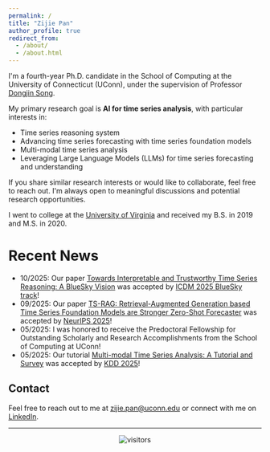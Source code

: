 ```yaml
---
permalink: /
title: "Zijie Pan"
author_profile: true
redirect_from: 
  - /about/
  - /about.html
---
```


I'm a fourth-year Ph.D. candidate in the School of Computing at the University of Connecticut (UConn), under the supervision of Professor [Dongjin Song](https://songdj.github.io/). 

My primary research goal is **AI for time series analysis**, with particular interests in:

- Time series reasoning system
- Advancing time series forecasting with time series foundation models
- Multi-modal time series analysis
- Leveraging Large Language Models (LLMs) for time series forecasting and understanding
<!-- - Graph-based learning for temporal biomedical and healthcare data -->



If you share similar research interests or would like to collaborate, feel free to reach out. I'm always open to meaningful discussions and potential research opportunities.

I went to college at the [University of Virginia](https://www.virginia.edu/) and received my B.S. in 2019 and M.S. in 2020.

<i class="fas fa-newspaper"></i> Recent News
======
- 10/2025: Our paper [Towards Interpretable and Trustworthy Time Series Reasoning: A BlueSky Vision](https://arxiv.org/abs/2510.16980) was accepted by [ICDM 2025 BlueSky track](https://www3.cs.stonybrook.edu/~icdm2025/cfbtp.html)!
- 09/2025: Our paper [TS-RAG: Retrieval-Augmented Generation based Time Series Foundation Models are Stronger Zero-Shot Forecaster](https://arxiv.org/abs/2503.07649) was accepted by [NeurIPS 2025](https://neurips.cc/)!
- 05/2025: I was honored to receive the Predoctoral Fellowship for Outstanding Scholarly and Research Accomplishments from the School of Computing at UConn!
- 05/2025: Our tutorial [Multi-modal Time Series Analysis: A Tutorial and Survey](https://arxiv.org/abs/2503.13709) was accepted by [KDD 2025](https://kdd2025.kdd.org/)!



<!-- <i class="fas fa-book"></i> Publications
======
(* indicates equal contribution)

- **Towards Interpretable and Trustworthy Time Series Reasoning: A BlueSky Vision**  
  **Kanghui Ning**, Zijie Pan, Yushan Jiang, Anderson Schneider, Yuriy Nevmyvaka, Dongjin Song  
  ICDM, 2025s  
  <i class="fas fa-file-alt"></i> [Paper](https://arxiv.org/abs/2510.16980)

- **TS-RAG: Retrieval-Augmented Generation based Time Series Foundation Models are Stronger Zero-Shot Forecaster**  
  **Kanghui Ning**, Zijie Pan, Yu Liu, Yushan Jiang, James Y. Zhang, Kashif Rasul, Anderson Schneider, Lintao Ma, Yuriy Nevmyvaka, Dongjin Song  
  NeurIPS, 2025  
  <i class="fas fa-file-alt"></i> [Paper](https://arxiv.org/abs/2503.07649)  <i class="fab fa-github"></i> [GitHub](https://github.com/UConn-DSIS/TS-RAG)


- **Multi-modal Time Series Analysis: A Tutorial and Survey**  
  Yushan Jiang.<sup>*</sup>, **Kanghui Ning.**<sup>*</sup>, Zijie Pan.<sup>*</sup>, Xuyang Shen, Jingchao Ni, Wenchao Yu, Anderson Schneider, Haifeng Chen, Yuriy Nevmyvaka, & Dongjin Song  
  KDD, 2025  
  <i class="fas fa-file-alt"></i> [Paper](https://arxiv.org/abs/2503.13709) <i class="fab fa-github"></i> [GitHub](https://github.com/UConn-DSIS/Multi-modal-Time-Series-Analysis) -->

## Contact

Feel free to reach out to me at [zijie.pan@uconn.edu](mailto:kanghui.ning@uconn.edu) or connect with me on [LinkedIn](https://www.linkedin.com/in/zijiepan/).

---
<div align="center">
<img src="https://visitor-badge.laobi.icu/badge?page_id=kanghui-learning.kanghui-learning.github.io" alt="visitors">
</div>

<!-- Temporarily hidden Clustrmaps
<div align="center">
<script type="text/javascript" id="clustrmaps" src="//clustrmaps.com/map_v2.js?d=aAZokZZv-XBXNoxuh7eMpn_lhRpDACPFpXTF2tWIEPA&cl=ffffff&w=a"></script>
</div>
-->

